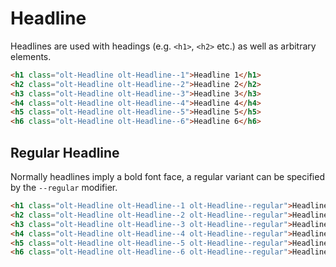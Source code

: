 # Headline

Headlines are used with headings (e.g. `<h1>`, `<h2>` etc.) as well as arbitrary elements.

```html
<h1 class="olt-Headline olt-Headline--1">Headline 1</h1>
<h2 class="olt-Headline olt-Headline--2">Headline 2</h2>
<h3 class="olt-Headline olt-Headline--3">Headline 3</h3>
<h4 class="olt-Headline olt-Headline--4">Headline 4</h4>
<h5 class="olt-Headline olt-Headline--5">Headline 5</h5>
<h6 class="olt-Headline olt-Headline--6">Headline 6</h6>
```

## Regular Headline

Normally headlines imply a bold font face, a regular variant can be specified by the `--regular` modifier.

```html
<h1 class="olt-Headline olt-Headline--1 olt-Headline--regular">Headline 1 Regular</h1>
<h2 class="olt-Headline olt-Headline--2 olt-Headline--regular">Headline 2 Regular</h2>
<h3 class="olt-Headline olt-Headline--3 olt-Headline--regular">Headline 3 Regular</h3>
<h4 class="olt-Headline olt-Headline--4 olt-Headline--regular">Headline 4 Regular</h4>
<h5 class="olt-Headline olt-Headline--5 olt-Headline--regular">Headline 5 Regular</h5>
<h6 class="olt-Headline olt-Headline--6 olt-Headline--regular">Headline 6 Regular</h6>
```